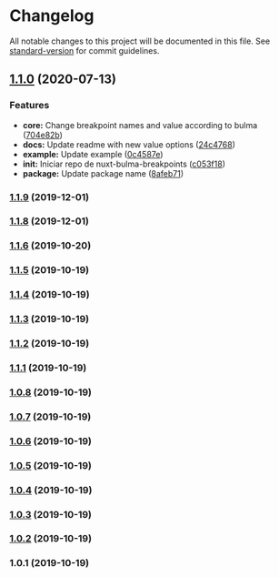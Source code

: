 # Changelog

All notable changes to this project will be documented in this file. See [standard-version](https://github.com/conventional-changelog/standard-version) for commit guidelines.

## [1.1.0](https://github.com/Rosendito/nuxt-bulma-breakpoints/compare/v1.1.9...v1.1.0) (2020-07-13)


### Features

* **core:** Change breakpoint names and value according to bulma ([704e82b](https://github.com/Rosendito/nuxt-bulma-breakpoints/commit/704e82bdaae5cb655aa13bf8c4e0ef6311bcf8ad))
* **docs:** Update readme with new value options ([24c4768](https://github.com/Rosendito/nuxt-bulma-breakpoints/commit/24c47682936732795162d3fd0c4bd1a004b10a1e))
* **example:** Update example ([0c4587e](https://github.com/Rosendito/nuxt-bulma-breakpoints/commit/0c4587e0b8c417b66e3a043d63d4af9ba0dfd0b7))
* **init:** Iniciar repo de nuxt-bulma-breakpoints ([c053f18](https://github.com/Rosendito/nuxt-bulma-breakpoints/commit/c053f184c4f22b0316e6e12cffaa3707898ccb2a))
* **package:** Update package name ([8afeb71](https://github.com/Rosendito/nuxt-bulma-breakpoints/commit/8afeb71fb5596378a44d52f67e125312564f023f))

### [1.1.9](https://github.com/steven0811/nuxt-breakpoints/compare/v1.1.8...v1.1.9) (2019-12-01)

### [1.1.8](https://github.com/steven0811/nuxt-breakpoints/compare/v1.1.7...v1.1.8) (2019-12-01)

### [1.1.6](https://github.com/steven0811/nuxt-breakpoints/compare/v1.1.5...v1.1.6) (2019-10-20)

### [1.1.5](https://github.com/steven0811/nuxt-breakpoints/compare/v1.1.4...v1.1.5) (2019-10-19)

### [1.1.4](https://github.com/steven0811/nuxt-breakpoints/compare/v1.1.3...v1.1.4) (2019-10-19)

### [1.1.3](https://github.com/steven0811/nuxt-breakpoints/compare/v1.1.2...v1.1.3) (2019-10-19)

### [1.1.2](https://github.com/steven0811/nuxt-breakpoints/compare/v1.1.1...v1.1.2) (2019-10-19)

### [1.1.1](https://github.com/steven0811/nuxt-breakpoints/compare/v1.0.8...v1.1.1) (2019-10-19)

### [1.0.8](https://github.com/steven0811/nuxt-breakpoints/compare/v1.0.7...v1.0.8) (2019-10-19)

### [1.0.7](https://github.com/steven0811/nuxt-breakpoints/compare/v1.0.6...v1.0.7) (2019-10-19)

### [1.0.6](https://github.com/steven0811/nuxt-breakpoints/compare/v1.0.5...v1.0.6) (2019-10-19)

### [1.0.5](https://github.com/steven0811/nuxt-breakpoints/compare/v1.0.4...v1.0.5) (2019-10-19)

### [1.0.4](https://github.com/steven0811/nuxt-breakpoints/compare/v1.0.3...v1.0.4) (2019-10-19)

### [1.0.3](https://github.com/steven0811/nuxt-breakpoints/compare/v1.0.2...v1.0.3) (2019-10-19)

### [1.0.2](https://github.com/steven0811/nuxt-breakpoints/compare/v1.0.1...v1.0.2) (2019-10-19)

### 1.0.1 (2019-10-19)
